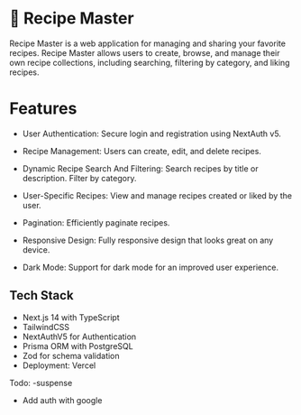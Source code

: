 # 🍲 Recipe Master

Recipe Master is a web application for managing and sharing your favorite recipes. Recipe Master allows users to create, browse, and manage their own recipe collections, including searching, filtering by category, and liking recipes.

# Features

- User Authentication: Secure login and registration using NextAuth v5.
- Recipe Management: Users can create, edit, and delete recipes.

- Dynamic Recipe Search And Filtering: Search recipes by title or description. Filter by category.

- User-Specific Recipes: View and manage recipes created or liked by the user.

- Pagination: Efficiently paginate recipes.

- Responsive Design: Fully responsive design that looks great on any device.

- Dark Mode: Support for dark mode for an improved user experience.

## Tech Stack

- Next.js 14 with TypeScript
- TailwindCSS
- NextAuthV5 for Authentication
- Prisma ORM with PostgreSQL
- Zod for schema validation
- Deployment: Vercel

Todo:
-suspense
- Add auth with google

